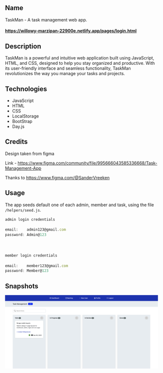 ## Name

TaskMan - A task management web app.

#### <a target="_blank" href="https://willowy-marzipan-22900e.netlify.app/pages/login.html">https://willowy-marzipan-22900e.netlify.app/pages/login.html</a>



## Description

TaskMan is a powerful and intuitive web application built using JavaScript, HTML, and CSS, designed to help you stay organized and productive. With its user-friendly interface and seamless functionality, TaskMan revolutionizes the way you manage your tasks and projects.

## Technologies

- JavaScript
- HTML
- CSS
- LocalStorage
- BootStrap
- Day.js

## Credits
Design taken from figma

Link - https://www.figma.com/community/file/995666043585336668/Task-Management-App

Thanks to https://www.figma.com/@SanderVreeken

## Usage

The app seeds default one of each admin, member and task, using the file `/helpers/seed.js`.

```js
admin login credentials

email:    admin123@gmail.com
password: Admin@123



member login credentials

email:    member123@gmail.com
password: Member@123
```
## Snapshots

![Alt text](/public/images/screenshot-2023-06-21-00-43-16.png)

